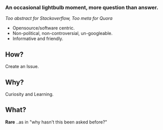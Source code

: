
### An occasional lightbulb moment, more question than answer.

_Too abstract for Stackoverflow, Too meta for Quora_

- Opensource/software centric.
- Non-political, non-controversial, un-googleable.
- Informative and friendly.


## How?

Create an Issue.

## Why?

Curiosity and Learning.

## What?

**Rare** ..as in "why hasn't this been asked before?"
